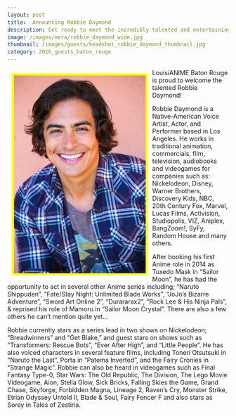 ```yaml
---
layout: post
title:  Announcing Robbie Daymond
description: Get ready to meet the incredibly talented and entertaining Robbie Daymond to LouisiANIME 2016 in Baton Rouge!
image: /images/meta/robbie_daymond_wide.jpg
thumbnail: /images/guests/headshot_robbie_daymond_thumbnail.jpg
category: 2016_guests_baton_rouge
---
```



<a name="RobbieDaymond"></a>
<a href="/images/guests/headshot_robbie_daymond.jpg" data-lightbox="guests"><img class="img-responsive" src="/images/guests/headshot_robbie_daymond.jpg" alt="Robbie Daymond" width="300" style="border:5px solid yellow; float:left; margin:10px;"></a>

<p>LouisiANIME Baton Rouge is proud to welcome the talented Robbie Daymond!</p>

<p>Robbie Daymond is a Native-American Voice Artist, Actor, and Performer based in Los Angeles. He works in traditional animation, commercials, film, television, audiobooks and videogames for companies such as:  Nickelodeon, Disney, Warner Brothers, Discovery Kids, NBC, 20th Century Fox, Marvel, Lucas Films, Activision, Studiopolis, VIZ, Aniplex, BangZoom!, SyFy, Random House and many others.</p>

<p>After booking his first Anime role in 2014 as Tuxedo Mask in “Sailor Moon”, he has had the opportunity to act in several other Anime series including; “Naruto Shippuden”, “Fate/Stay Night: Unlimited Blade Works”, “JoJo’s Bizarre Adventure”, “Sword Art Online 2”, “Durararax2”, “Rock Lee & His Ninja Pals”, & reprised his role of Mamoru in “Sailor Moon Crystal”. There are also a few others he can’t mention quite yet…</p>

<p>Robbie currently stars as a series lead in two shows on Nickelodeon; “Breadwinners” and “Get Blake,” and guest stars on shows such as “Transformers: Rescue Bots”, “Ever After High”, and “Little People”.  He has also voiced characters in several feature films, including Toneri Otsutsuki in “Naruto the Last”, Porta in “Patema Inverted”, and the Fairy Cronies in “Strange Magic”. Robbie can also be heard in videogames such as Final Fantasy Type-0, Star Wars: The Old Republic, The Division, The Lego Movie Videogame, Aion, Stella Glow, Sick Bricks, Falling Skies the Game, Grand Chase, Skyforge, Forbidden Magna, Lineage 2, Raven’s Cry, Monster Strike, Etrian Odyssey Untold II, Blade & Soul, Fairy Fencer F and also stars as Sorey in Tales of Zestiria.</p>